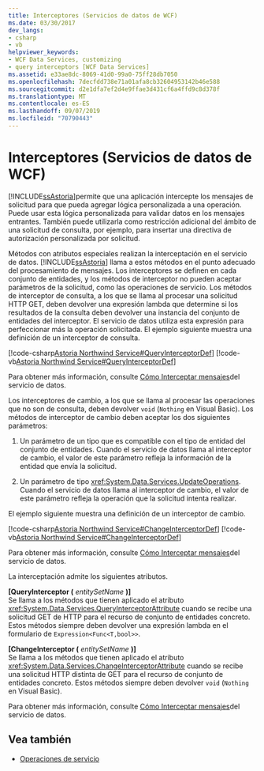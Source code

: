 ```yaml
---
title: Interceptores (Servicios de datos de WCF)
ms.date: 03/30/2017
dev_langs:
- csharp
- vb
helpviewer_keywords:
- WCF Data Services, customizing
- query interceptors [WCF Data Services]
ms.assetid: e33ae8dc-8069-41d0-99a0-75ff28db7050
ms.openlocfilehash: 7decfdd738e71a01afa8cb32604953142b46e588
ms.sourcegitcommit: d2e1dfa7ef2d4e9ffae3d431cf6a4ffd9c8d378f
ms.translationtype: MT
ms.contentlocale: es-ES
ms.lasthandoff: 09/07/2019
ms.locfileid: "70790443"
---
```

# <a name="interceptors-wcf-data-services"></a>Interceptores (Servicios de datos de WCF)
[!INCLUDE[ssAstoria](../../../../includes/ssastoria-md.md)]permite que una aplicación intercepte los mensajes de solicitud para que pueda agregar lógica personalizada a una operación. Puede usar esta lógica personalizada para validar datos en los mensajes entrantes. También puede utilizarla como restricción adicional del ámbito de una solicitud de consulta, por ejemplo, para insertar una directiva de autorización personalizada por solicitud.  
  
 Métodos con atributos especiales realizan la interceptación en el servicio de datos. [!INCLUDE[ssAstoria](../../../../includes/ssastoria-md.md)] llama a estos métodos en el punto adecuado del procesamiento de mensajes. Los interceptores se definen en cada conjunto de entidades, y los métodos de interceptor no pueden aceptar parámetros de la solicitud, como las operaciones de servicio. Los métodos de interceptor de consulta, a los que se llama al procesar una solicitud HTTP GET, deben devolver una expresión lambda que determine si los resultados de la consulta deben devolver una instancia del conjunto de entidades del interceptor. El servicio de datos utiliza esta expresión para perfeccionar más la operación solicitada. El ejemplo siguiente muestra una definición de un interceptor de consulta.  
  
 [!code-csharp[Astoria Northwind Service#QueryInterceptorDef](../../../../samples/snippets/csharp/VS_Snippets_Misc/astoria_northwind_service/cs/northwind2.svc.cs#queryinterceptordef)]
 [!code-vb[Astoria Northwind Service#QueryInterceptorDef](../../../../samples/snippets/visualbasic/VS_Snippets_Misc/astoria_northwind_service/vb/northwind2.svc.vb#queryinterceptordef)]  
  
 Para obtener más información, consulte [Cómo Interceptar mensajes](how-to-intercept-data-service-messages-wcf-data-services.md)del servicio de datos.  
  
 Los interceptores de cambio, a los que se llama al procesar las operaciones que no son de consulta, deben devolver `void` (`Nothing` en Visual Basic). Los métodos de interceptor de cambio deben aceptar los dos siguientes parámetros:  
  
1. Un parámetro de un tipo que es compatible con el tipo de entidad del conjunto de entidades. Cuando el servicio de datos llama al interceptor de cambio, el valor de este parámetro refleja la información de la entidad que envía la solicitud.  
  
2. Un parámetro de tipo <xref:System.Data.Services.UpdateOperations>. Cuando el servicio de datos llama al interceptor de cambio, el valor de este parámetro refleja la operación que la solicitud intenta realizar.  
  
 El ejemplo siguiente muestra una definición de un interceptor de cambio.  
  
 [!code-csharp[Astoria Northwind Service#ChangeInterceptorDef](../../../../samples/snippets/csharp/VS_Snippets_Misc/astoria_northwind_service/cs/northwind2.svc.cs#changeinterceptordef)]
 [!code-vb[Astoria Northwind Service#ChangeInterceptorDef](../../../../samples/snippets/visualbasic/VS_Snippets_Misc/astoria_northwind_service/vb/northwind2.svc.vb#changeinterceptordef)]  
  
 Para obtener más información, consulte [Cómo Interceptar mensajes](how-to-intercept-data-service-messages-wcf-data-services.md)del servicio de datos.  
  
 La interceptación admite los siguientes atributos.  
  
 **[QueryInterceptor (** *entitySetName* **)]**  
 Se llama a los métodos que tienen aplicado el atributo <xref:System.Data.Services.QueryInterceptorAttribute> cuando se recibe una solicitud GET de HTTP para el recurso de conjunto de entidades concreto. Estos métodos siempre deben devolver una expresión lambda en el formulario de `Expression<Func<T,bool>>`.  
  
 **[ChangeInterceptor (** *entitySetName* **)]**  
 Se llama a los métodos que tienen aplicado el atributo <xref:System.Data.Services.ChangeInterceptorAttribute> cuando se recibe una solicitud HTTP distinta de GET para el recurso de conjunto de entidades concreto. Estos métodos siempre deben devolver `void` (`Nothing` en Visual Basic).  
  
 Para obtener más información, consulte [Cómo Interceptar mensajes](how-to-intercept-data-service-messages-wcf-data-services.md)del servicio de datos.  
  
## <a name="see-also"></a>Vea también

- [Operaciones de servicio](service-operations-wcf-data-services.md)
